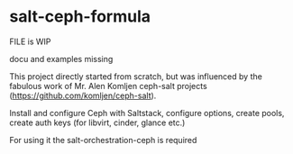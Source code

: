 # salt-ceph-formula
FILE is WIP

docu and examples missing


This project directly started from scratch, but was influenced by the fabulous work of Mr. Alen Komljen ceph-salt projects (https://github.com/komljen/ceph-salt).

Install and configure Ceph with Saltstack, configure options, create pools, create auth keys  (for libvirt, cinder, glance etc.)

For using it the salt-orchestration-ceph is required


